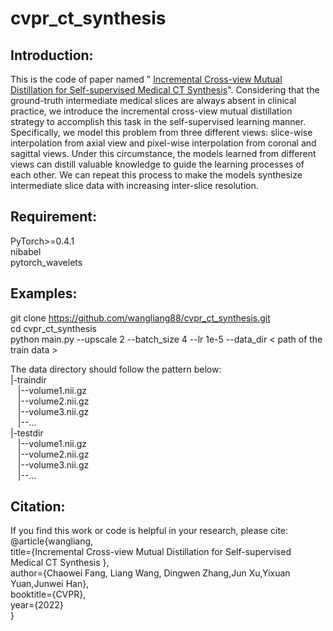 # cvpr_ct_synthesis
## Introduction:
This is the code of paper named " [Incremental Cross-view Mutual Distillation for Self-supervised Medical CT Synthesis](https://arxiv.org/abs/2112.10325)". Considering that the ground-truth intermediate medical slices are always absent in clinical practice, we introduce the incremental cross-view mutual distillation strategy to accomplish this task in the self-supervised learning manner. Specifically, we model this problem from three different views: slice-wise interpolation from axial view and pixel-wise interpolation from coronal and sagittal views. Under this circumstance, the models learned from different views can distill valuable knowledge to guide the learning processes of each other. We can repeat this process to make the models synthesize intermediate slice data with increasing inter-slice resolution.

## Requirement:
PyTorch>=0.4.1       
nibabel   
pytorch_wavelets   

## Examples:
git clone https://github.com/wangliang88/cvpr_ct_synthesis.git   
cd cvpr_ct_synthesis   
python main.py --upscale 2 --batch_size 4 --lr 1e-5 --data_dir < path of the train data >   

The data directory should follow the pattern below:   
|-traindir   
&#160;&#160;&#160;|--volume1.nii.gz   
&#160;&#160;&#160;|--volume2.nii.gz   
&#160;&#160;&#160;|--volume3.nii.gz   
&#160;&#160;&#160;|--...   
|-testdir   
&#160;&#160;&#160;|--volume1.nii.gz   
&#160;&#160;&#160;|--volume2.nii.gz   
&#160;&#160;&#160;|--volume3.nii.gz   
&#160;&#160;&#160;|--...   

## Citation:
If you find this work or code is helpful in your research, please cite:   
 @article{wangliang,   
 title={Incremental Cross-view Mutual Distillation for Self-supervised Medical CT Synthesis },   
 author={Chaowei Fang, Liang Wang, Dingwen Zhang,Jun Xu,Yixuan Yuan,Junwei Han},   
 booktitle={CVPR},   
 year={2022}   
}
